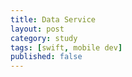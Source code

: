 ```yaml
---
title: Data Service
layout: post
category: study
tags: [swift, mobile dev]
published: false
---
```


